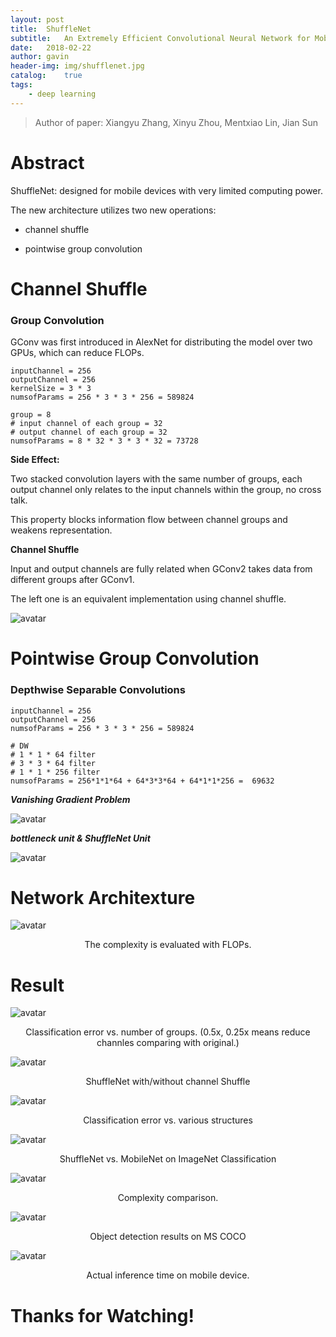 ```yaml
---
layout: post
title:  ShuffleNet
subtitle:   An Extremely Efficient Convolutional Neural Network for Mobile Devices
date:   2018-02-22
author: gavin
header-img: img/shufflenet.jpg
catalog:    true
tags:
    - deep learning
---
```


> Author of paper: Xiangyu Zhang, Xinyu Zhou, Mentxiao Lin, Jian Sun

# Abstract

ShuffleNet: designed for mobile devices with very limited computing power.

The new architecture utilizes two new operations:

- channel shuffle

- pointwise group convolution

# Channel Shuffle

### Group Convolution

GConv was first introduced in AlexNet for distributing the model over two GPUs, which can reduce FLOPs.

```
inputChannel = 256
outputChannel = 256
kernelSize = 3 * 3
numsofParams = 256 * 3 * 3 * 256 = 589824

group = 8
# input channel of each group = 32
# output channel of each group = 32
numsofParams = 8 * 32 * 3 * 3 * 32 = 73728
```
**Side Effect:** 

Two stacked convolution layers with the same number of groups, each output channel only relates to the input channels within the group, no cross talk.

This property blocks information flow between channel groups and weakens representation.

**Channel Shuffle**

Input and output channels are fully related when GConv2 takes data from different groups after GConv1.

The left one is an equivalent implementation using channel shuffle.

![avatar](/img/ShuffleNet/GConv.png)

# Pointwise Group Convolution

### Depthwise Separable Convolutions

```
inputChannel = 256
outputChannel = 256
numsofParams = 256 * 3 * 3 * 256 = 589824

# DW
# 1 * 1 * 64 filter
# 3 * 3 * 64 filter
# 1 * 1 * 256 filter
numsofParams = 256*1*1*64 + 64*3*3*64 + 64*1*1*256 =  69632
```

***Vanishing Gradient Problem***

![avatar](/img/ShuffleNet/VanishingGradient.png)

***bottleneck unit & ShuffleNet Unit***

![avatar](/img/ShuffleNet/ShuffleNetUnit.png)

# Network Architexture

![avatar](/img/ShuffleNet/ShuffleNetArchitecture.png)

<center>The complexity is evaluated with FLOPs.</center>

# Result

![avatar](/img/ShuffleNet/ClassificationError.png)

<center>Classification error vs. number of groups. (0.5x, 0.25x means reduce channles comparing with original.) </center>

![avatar](/img/ShuffleNet/ShuffleNetChannelShuffle.png)

<center>ShuffleNet with/without channel Shuffle</center>

![avatar](/img/ShuffleNet/ClassificationErrorwithOthers.png)

<center>Classification error vs. various structures</center>

![avatar](/img/ShuffleNet/vsMobileNet.png)

<center>ShuffleNet vs. MobileNet on ImageNet Classification</center>

![avatar](/img/ShuffleNet/ComplexityComparison.png)

<center>Complexity comparison.</center>

![avatar](/img/ShuffleNet/ObjectDetection.png)

<center>Object detection results on MS COCO</center>

![avatar](/img/ShuffleNet/time.png)

<center>Actual inference time on mobile device.</center>

# Thanks for Watching!





